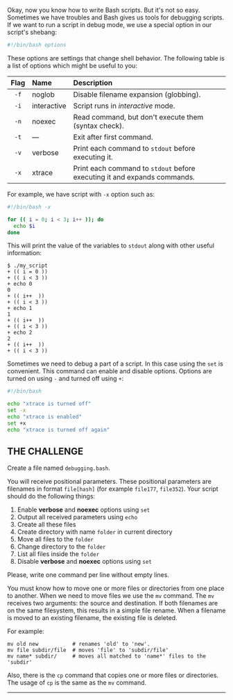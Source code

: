 Okay, now you know how to write Bash scripts. But it's not so easy. Sometimes we have troubles and Bash gives us tools for debugging scripts. If we want to run a script in debug mode, we use a special option in our script's shebang:

```bash
#!/bin/bash options
```

These options are settings that change shell behavior. The following table is a list of options which might be useful to you:

| Flag | Name        | Description                                             |
| :--: | :---------- | :------------------------------------------------------ |
| `-f` | noglob      | Disable filename expansion (globbing).                  |
| `-i` | interactive | Script runs in _interactive_ mode.                      |
| `-n` | noexec      | Read command, but don't execute them (syntax check).    |
| `-t` | —           | Exit after first command.                               |
| `-v` | verbose     | Print each command to `stdout` before executing it.     |
| `-x` | xtrace      | Print each command to `stdout` before executing it and expands commands. |

For example, we have script with `-x` option such as:

```bash
#!/bin/bash -x

for (( i = 0; i < 3; i++ )); do
  echo $i
done
```

This will print the value of the variables to `stdout` along with other useful information:

```
$ ./my_script
+ (( i = 0 ))
+ (( i < 3 ))
+ echo 0
0
+ (( i++  ))
+ (( i < 3 ))
+ echo 1
1
+ (( i++  ))
+ (( i < 3 ))
+ echo 2
2
+ (( i++  ))
+ (( i < 3 ))
```

Sometimes we need to debug a part of a script. In this case using the `set` is convenient. This command can enable and disable options. Options are turned on using `-` and turned off using `+`:

```bash
#!/bin/bash

echo "xtrace is turned off"
set -x
echo "xtrace is enabled"
set +x
echo "xtrace is turned off again"
```

## THE CHALLENGE

Create a file named `debugging.bash`.

You will receive positional parameters. These positional parameters are filenames in format `file[hash]` (for example `file177`, `file352`). Your script should do the following things:

1. Enable **verbose** and **noexec** options using `set`
2. Output all received parameters using `echo`
3. Create all these files
4. Create directory with name `folder` in current directory
5. Move all files to the `folder`
6. Change directory to the `folder`
7. List all files inside the `folder`
8. Disable **verbose** and **noexec** options using `set`

Please, write one command per line without empty lines.

You must know how to move one or more files or directories from one place to another. When we need to move files we use the `mv` command. The `mv` receives two arguments: the source and destination. If both filenames are on the same filesystem, this results in a simple file rename. When a filename is moved to an existing filename, the existing file is deleted.

For example:

    mv old new           # renames 'old' to 'new'.
    mv file subdir/file  # moves 'file' to 'subdir/file'
    mv name* subdir/     # moves all matched to 'name*' files to the 'subdir'

Also, there is the `cp` command that copies one or more files or directories. The usage of `cp` is the same as the `mv` command.

---
